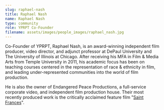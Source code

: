```yaml
---
slug: raphael-nash
title: Raphael Nash
name: Raphael Nash
type: community
role: YPRPT Co-Founder
filename: assets/images/people_images/raphael_nash.jpg
---
```


Co-Founder of YPRPT, Raphael Nash, is an award-winning independent film producer, video director, and adjunct professor at DePaul University and The University of Illinois at Chicago. After receiving his MFA in Film & Media Arts from Temple University in 2011, his academic focus has been on teaching courses centered in the representation of race & ethnicity in film, and leading under-represented communities into the world of film production. 

He is also the owner of Endangered Peace Productions, a full-service corporate video, and independent film production house. Their most recently produced work is the critically acclaimed feature film "<a href="https://saintfrances.oscilloscope.net/" target="_blank">Saint Frances</a>". 
